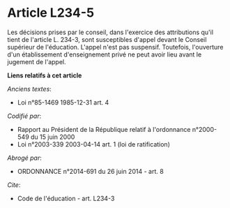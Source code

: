 # Article L234-5

Les décisions prises par le conseil, dans l'exercice des attributions qu'il tient de l'article L. 234-3, sont susceptibles
d'appel devant le Conseil supérieur de l'éducation. L'appel n'est pas suspensif. Toutefois, l'ouverture d'un établissement
d'enseignement privé ne peut avoir lieu avant le jugement de l'appel.

**Liens relatifs à cet article**

_Anciens textes_:

  - Loi n°85-1469 1985-12-31 art. 4

_Codifié par_:

  - Rapport au Président de la République relatif à l'ordonnance n°2000-549 du 15 juin 2000
  - Loi n°2003-339 2003-04-14 art. 1 (loi de ratification)

_Abrogé par_:

  - ORDONNANCE n°2014-691 du 26 juin 2014 - art. 8

_Cite_:

  - Code de l'éducation - art. L234-3
